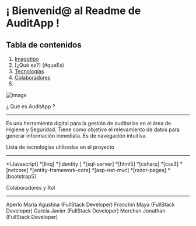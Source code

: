 # ¡ Bienvenid@ al Readme de AuditApp !

## Tabla de contenidos

1. [Imagotipo](#imagotipo)
2. [¿Qué es?] (#queEs)
3. [Tecnologías](#tecnologías)
4. [Colaboradores](#colaboradores)
5. 

![image](https://user-images.githubusercontent.com/43002670/157101946-a1337045-d647-4bd7-bee6-99289535b355.png)

¿ Qué es AuditApp ?
***

Es una herramienta digital para la gestión de auditorías en el área de Higiene y Seguridad. 
Tiene como objetivo el relevamiento de datos para generar información inmediata.
Es de navegación intuitiva. 

Lista de tecnologías utilizadas en el proyecto
***

*[Javascript] 
*[linq]
*[identity ]
*[sql-server]
*[html5] 
*[csharp] 
*[css3]
*[netcore] 
*[entity-framework-core]
*[asp-net-mvc]
*[razor-pages]
*[bootstrap5]


Colaboradores y Rol
***

Aperlo María Agustina (FullStack Developer)
Franchin Maya  (FullStack Developer)
García Javier  (FullStack Developer)
Merchan Jonathan   (FullStack Developer)



